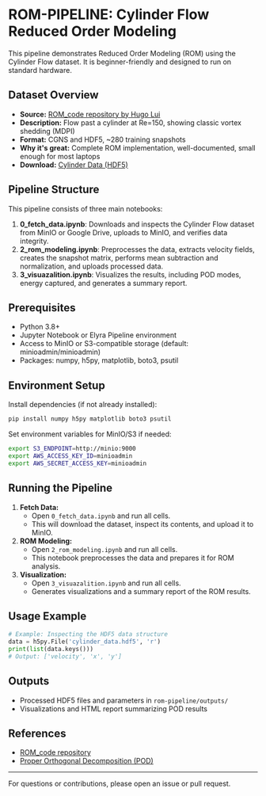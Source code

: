 # ROM-PIPELINE: Cylinder Flow Reduced Order Modeling

This pipeline demonstrates Reduced Order Modeling (ROM) using the Cylinder Flow dataset. It is beginner-friendly and designed to run on standard hardware.

## Dataset Overview
- **Source:** [ROM_code repository by Hugo Lui](https://github.com/hugolui/ROM_code)
- **Description:** Flow past a cylinder at Re=150, showing classic vortex shedding (MDPI)
- **Format:** CGNS and HDF5, ~280 training snapshots
- **Why it's great:** Complete ROM implementation, well-documented, small enough for most laptops
- **Download:** [Cylinder Data (HDF5)](https://drive.google.com/open?id=1cqxzDNG6ic1HqC7vmjq_bBmGFB9qYihp)

## Pipeline Structure
This pipeline consists of three main notebooks:
1. **0_fetch_data.ipynb**: Downloads and inspects the Cylinder Flow dataset from MinIO or Google Drive, uploads to MinIO, and verifies data integrity.
2. **2_rom_modeling.ipynb**: Preprocesses the data, extracts velocity fields, creates the snapshot matrix, performs mean subtraction and normalization, and uploads processed data.
3. **3_visuazalition.ipynb**: Visualizes the results, including POD modes, energy captured, and generates a summary report.

## Prerequisites
- Python 3.8+
- Jupyter Notebook or Elyra Pipeline environment
- Access to MinIO or S3-compatible storage (default: minioadmin/minioadmin)
- Packages: numpy, h5py, matplotlib, boto3, psutil

## Environment Setup
Install dependencies (if not already installed):
```bash
pip install numpy h5py matplotlib boto3 psutil
```

Set environment variables for MinIO/S3 if needed:
```bash
export S3_ENDPOINT=http://minio:9000
export AWS_ACCESS_KEY_ID=minioadmin
export AWS_SECRET_ACCESS_KEY=minioadmin
```

## Running the Pipeline
1. **Fetch Data:**
   - Open `0_fetch_data.ipynb` and run all cells.
   - This will download the dataset, inspect its contents, and upload it to MinIO.
2. **ROM Modeling:**
   - Open `2_rom_modeling.ipynb` and run all cells.
   - This notebook preprocesses the data and prepares it for ROM analysis.
3. **Visualization:**
   - Open `3_visuazalition.ipynb` and run all cells.
   - Generates visualizations and a summary report of the ROM results.

## Usage Example
```python
# Example: Inspecting the HDF5 data structure
data = h5py.File('cylinder_data.hdf5', 'r')
print(list(data.keys()))
# Output: ['velocity', 'x', 'y']
```

## Outputs
- Processed HDF5 files and parameters in `rom-pipeline/outputs/`
- Visualizations and HTML report summarizing POD results

## References
- [ROM_code repository](https://github.com/hugolui/ROM_code)
- [Proper Orthogonal Decomposition (POD)](https://en.wikipedia.org/wiki/Proper_orthogonal_decomposition)

---
For questions or contributions, please open an issue or pull request.